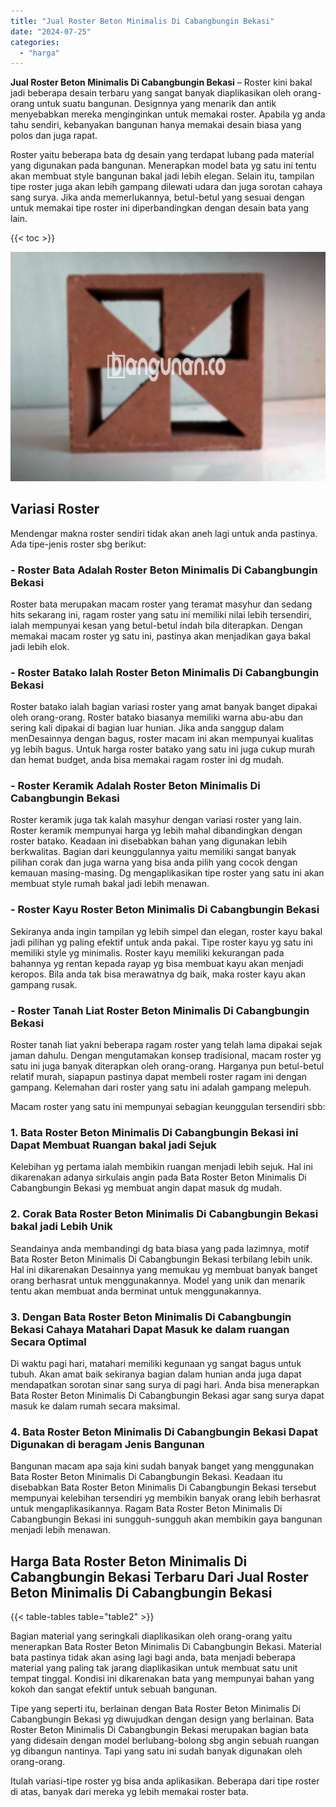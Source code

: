 ```yaml
---
title: "Jual Roster Beton Minimalis Di Cabangbungin Bekasi"
date: "2024-07-25"
categories: 
  - "harga"
---
```


**Jual Roster Beton Minimalis Di Cabangbungin Bekasi** – Roster kini bakal jadi beberapa desain terbaru yang sangat banyak diaplikasikan oleh orang-orang untuk suatu bangunan. Designnya yang menarik dan antik menyebabkan mereka menginginkan untuk memakai roster. Apabila yg anda tahu sendiri, kebanyakan bangunan hanya memakai desain biasa yang polos dan juga rapat.

Roster yaitu beberapa bata dg desain yang terdapat lubang pada material yang digunakan pada bangunan. Menerapkan model bata yg satu ini tentu akan membuat style bangunan bakal jadi lebih elegan. Selain itu, tampilan tipe roster juga akan lebih gampang dilewati udara dan juga sorotan cahaya sang surya. Jika anda memerlukannya, betul-betul yang sesuai dengan untuk memakai tipe roster ini diperbandingkan dengan desain bata yang lain.

{{< toc >}}

![Jual Roster Beton Minimalis Di Cabangbungin Bekasi](/images/bata-roster-minimalis-28.png)

## Variasi Roster

Mendengar makna roster sendiri tidak akan aneh lagi untuk anda pastinya. Ada tipe-jenis roster sbg berikut:

### \- Roster Bata Adalah Roster Beton Minimalis Di Cabangbungin Bekasi

Roster bata merupakan macam roster yang teramat masyhur dan sedang hits sekarang ini, ragam roster yang satu ini memiliki nilai lebih tersendiri, ialah mempunyai kesan yang betul-betul indah bila diterapkan. Dengan memakai macam roster yg satu ini, pastinya akan menjadikan gaya bakal jadi lebih elok.

### \- Roster Batako Ialah Roster Beton Minimalis Di Cabangbungin Bekasi

Roster batako ialah bagian variasi roster yang amat banyak banget dipakai oleh orang-orang. Roster batako biasanya memiliki warna abu-abu dan sering kali dipakai di bagian luar hunian. Jika anda sanggup dalam menDesainnya dengan bagus, roster macam ini akan mempunyai kualitas yg lebih bagus. Untuk harga roster batako yang satu ini juga cukup murah dan hemat budget, anda bisa memakai ragam roster ini dg mudah.

### \- Roster Keramik Adalah Roster Beton Minimalis Di Cabangbungin Bekasi

Roster keramik juga tak kalah masyhur dengan variasi roster yang lain. Roster keramik mempunyai harga yg lebih mahal dibandingkan dengan roster batako. Keadaan ini disebabkan bahan yang digunakan lebih berkwalitas. Bagian dari keunggulannya yaitu memiliki sangat banyak pilihan corak dan juga warna yang bisa anda pilih yang cocok dengan kemauan masing-masing. Dg mengaplikasikan tipe roster yang satu ini akan membuat style rumah bakal jadi lebih menawan.

### \- Roster Kayu Roster Beton Minimalis Di Cabangbungin Bekasi

Sekiranya anda ingin tampilan yg lebih simpel dan elegan, roster kayu bakal jadi pilihan yg paling efektif untuk anda pakai. Tipe roster kayu yg satu ini memiliki style yg minimalis. Roster kayu memiliki kekurangan pada bahannya yg rentan kepada rayap yg bisa membuat kayu akan menjadi keropos. Bila anda tak bisa merawatnya dg baik, maka roster kayu akan gampang rusak.

### \- Roster Tanah Liat Roster Beton Minimalis Di Cabangbungin Bekasi

Roster tanah liat yakni beberapa ragam roster yang telah lama dipakai sejak jaman dahulu. Dengan mengutamakan konsep tradisional, macam roster yg satu ini juga banyak diterapkan oleh orang-orang. Harganya pun betul-betul relatif murah, siapapun pastinya dapat membeli roster ragam ini dengan gampang. Kelemahan dari roster yang satu ini adalah gampang melepuh.

Macam roster yang satu ini mempunyai sebagian keunggulan tersendiri sbb:

### 1\. Bata Roster Beton Minimalis Di Cabangbungin Bekasi ini Dapat Membuat Ruangan bakal jadi Sejuk

Kelebihan yg pertama ialah membikin ruangan menjadi lebih sejuk. Hal ini dikarenakan adanya sirkulais angin pada Bata Roster Beton Minimalis Di Cabangbungin Bekasi yg membuat angin dapat masuk dg mudah.

### 2\. Corak Bata Roster Beton Minimalis Di Cabangbungin Bekasi bakal jadi Lebih Unik

Seandainya anda membandingi dg bata biasa yang pada lazimnya, motif Bata Roster Beton Minimalis Di Cabangbungin Bekasi terbilang lebih unik. Hal ini dikarenakan Desainnya yang memukau yg membuat banyak banget orang berhasrat untuk menggunakannya. Model yang unik dan menarik tentu akan membuat anda berminat untuk menggunakannya.

### 3\. Dengan Bata Roster Beton Minimalis Di Cabangbungin Bekasi Cahaya Matahari Dapat Masuk ke dalam ruangan Secara Optimal

Di waktu pagi hari, matahari memiliki kegunaan yg sangat bagus untuk tubuh. Akan amat baik sekiranya bagian dalam hunian anda juga dapat mendapatkan sorotan sinar sang surya di pagi hari. Anda bisa menerapkan Bata Roster Beton Minimalis Di Cabangbungin Bekasi agar sang surya dapat masuk ke dalam rumah secara maksimal.

### 4\. Bata Roster Beton Minimalis Di Cabangbungin Bekasi Dapat Digunakan di beragam Jenis Bangunan

Bangunan macam apa saja kini sudah banyak banget yang menggunakan Bata Roster Beton Minimalis Di Cabangbungin Bekasi. Keadaan itu disebabkan Bata Roster Beton Minimalis Di Cabangbungin Bekasi tersebut mempunyai kelebihan tersendiri yg membikin banyak orang lebih berhasrat untuk mengaplikasikannya. Ragam Bata Roster Beton Minimalis Di Cabangbungin Bekasi ini sungguh-sungguh akan membikin gaya bangunan menjadi lebih menawan.

## Harga Bata Roster Beton Minimalis Di Cabangbungin Bekasi Terbaru Dari Jual Roster Beton Minimalis Di Cabangbungin Bekasi

{{< table-tables table="table2" >}}

Bagian material yang seringkali diaplikasikan oleh orang-orang yaitu menerapkan Bata Roster Beton Minimalis Di Cabangbungin Bekasi. Material bata pastinya tidak akan asing lagi bagi anda, bata menjadi beberapa material yang paling tak jarang diaplikasikan untuk membuat satu unit tempat tinggal. Kondisi ini dikarenakan bata yang mempunyai bahan yang kokoh dan sangat efektif untuk sebuah bangunan.

Tipe yang seperti itu, berlainan dengan Bata Roster Beton Minimalis Di Cabangbungin Bekasi yg diwujudkan dengan design yang berlainan. Bata Roster Beton Minimalis Di Cabangbungin Bekasi merupakan bagian bata yang didesain dengan model berlubang-bolong sbg angin sebuah ruangan yg dibangun nantinya. Tapi yang satu ini sudah banyak digunakan oleh orang-orang.

Itulah variasi-tipe roster yg bisa anda aplikasikan. Beberapa dari tipe roster di atas, banyak dari mereka yg lebih memakai roster bata.

